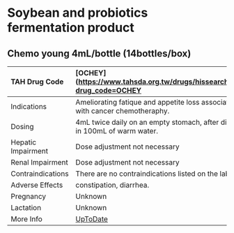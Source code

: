 # Soybean and probiotics fermentation product

## Chemo young 4mL/bottle (14bottles/box)

| TAH Drug Code      | [OCHEY](https://www.tahsda.org.tw/drugs/hissearch.php?drug_code=OCHEY                                      |
|:-------------------|:-----------------------------------------------------------------------------------------------------------|
| Indications        | Ameliorating fatique and appetite loss associated with cancer chemotheraphy.                               |
| Dosing             | 4mL twice daily on an empty stomach, after diluting in 100mL of warm water.                                |
| Hepatic Impairment | Dose adjustment not necessary                                                                              |
| Renal Impairment   | Dose adjustment not necessary                                                                              |
| Contraindications  | There are no contraindications listed on the label.                                                        |
| Adverse Effects    | constipation, diarrhea.                                                                                    |
| Pregnancy          | Unknown                                                                                                    |
| Lactation          | Unknown                                                                                                    |
| More Info          | [UpToDate](https://www.uptodate.com/contents/soybean-and-probiotics-fermentation-product-drug-information) |

